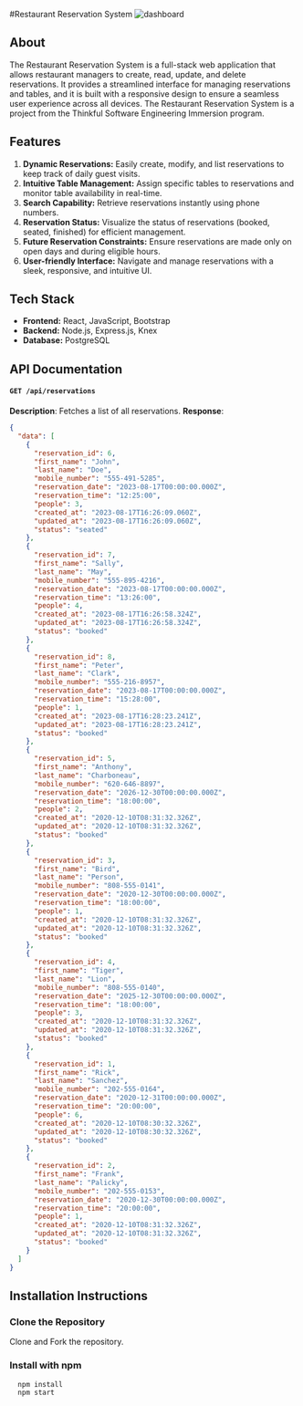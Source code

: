 #Restaurant Reservation System
![dashboard](https://github.com/geneseelh/restaurant-reservation/assets/129642269/573beba9-c899-487a-863f-c9e9043bfc17)

## About

The Restaurant Reservation System is a full-stack web application that allows restaurant managers to create, read, update, and delete reservations. It provides a streamlined interface for managing reservations and tables, and it is built with a responsive design to ensure a seamless user experience across all devices. The Restaurant Reservation System is a project from the Thinkful Software Engineering Immersion program.

## Features

1. **Dynamic Reservations:** Easily create, modify, and list reservations to keep track of daily guest visits.
2. **Intuitive Table Management:** Assign specific tables to reservations and monitor table availability in real-time.
3. **Search Capability:** Retrieve reservations instantly using phone numbers.
4. **Reservation Status:** Visualize the status of reservations (booked, seated, finished) for efficient management.
5. **Future Reservation Constraints:** Ensure reservations are made only on open days and during eligible hours.
6. **User-friendly Interface:** Navigate and manage reservations with a sleek, responsive, and intuitive UI.

## Tech Stack

- **Frontend:** React, JavaScript, Bootstrap
- **Backend:** Node.js, Express.js, Knex
- **Database:** PostgreSQL

## API Documentation

#### `GET /api/reservations`

**Description**: Fetches a list of all reservations.
**Response**:

```json
{
  "data": [
    {
      "reservation_id": 6,
      "first_name": "John",
      "last_name": "Doe",
      "mobile_number": "555-491-5285",
      "reservation_date": "2023-08-17T00:00:00.000Z",
      "reservation_time": "12:25:00",
      "people": 3,
      "created_at": "2023-08-17T16:26:09.060Z",
      "updated_at": "2023-08-17T16:26:09.060Z",
      "status": "seated"
    },
    {
      "reservation_id": 7,
      "first_name": "Sally",
      "last_name": "May",
      "mobile_number": "555-895-4216",
      "reservation_date": "2023-08-17T00:00:00.000Z",
      "reservation_time": "13:26:00",
      "people": 4,
      "created_at": "2023-08-17T16:26:58.324Z",
      "updated_at": "2023-08-17T16:26:58.324Z",
      "status": "booked"
    },
    {
      "reservation_id": 8,
      "first_name": "Peter",
      "last_name": "Clark",
      "mobile_number": "555-216-8957",
      "reservation_date": "2023-08-17T00:00:00.000Z",
      "reservation_time": "15:28:00",
      "people": 1,
      "created_at": "2023-08-17T16:28:23.241Z",
      "updated_at": "2023-08-17T16:28:23.241Z",
      "status": "booked"
    },
    {
      "reservation_id": 5,
      "first_name": "Anthony",
      "last_name": "Charboneau",
      "mobile_number": "620-646-8897",
      "reservation_date": "2026-12-30T00:00:00.000Z",
      "reservation_time": "18:00:00",
      "people": 2,
      "created_at": "2020-12-10T08:31:32.326Z",
      "updated_at": "2020-12-10T08:31:32.326Z",
      "status": "booked"
    },
    {
      "reservation_id": 3,
      "first_name": "Bird",
      "last_name": "Person",
      "mobile_number": "808-555-0141",
      "reservation_date": "2020-12-30T00:00:00.000Z",
      "reservation_time": "18:00:00",
      "people": 1,
      "created_at": "2020-12-10T08:31:32.326Z",
      "updated_at": "2020-12-10T08:31:32.326Z",
      "status": "booked"
    },
    {
      "reservation_id": 4,
      "first_name": "Tiger",
      "last_name": "Lion",
      "mobile_number": "808-555-0140",
      "reservation_date": "2025-12-30T00:00:00.000Z",
      "reservation_time": "18:00:00",
      "people": 3,
      "created_at": "2020-12-10T08:31:32.326Z",
      "updated_at": "2020-12-10T08:31:32.326Z",
      "status": "booked"
    },
    {
      "reservation_id": 1,
      "first_name": "Rick",
      "last_name": "Sanchez",
      "mobile_number": "202-555-0164",
      "reservation_date": "2020-12-31T00:00:00.000Z",
      "reservation_time": "20:00:00",
      "people": 6,
      "created_at": "2020-12-10T08:30:32.326Z",
      "updated_at": "2020-12-10T08:30:32.326Z",
      "status": "booked"
    },
    {
      "reservation_id": 2,
      "first_name": "Frank",
      "last_name": "Palicky",
      "mobile_number": "202-555-0153",
      "reservation_date": "2020-12-30T00:00:00.000Z",
      "reservation_time": "20:00:00",
      "people": 1,
      "created_at": "2020-12-10T08:31:32.326Z",
      "updated_at": "2020-12-10T08:31:32.326Z",
      "status": "booked"
    }
  ]
}
```

## Installation Instructions

### Clone the Repository

Clone and Fork the repository.

### Install with npm

```bash
  npm install
  npm start
```
